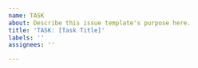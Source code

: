 ```yaml
---
name: TASK
about: Describe this issue template's purpose here.
title: 'TASK: [Task Title]'
labels: ''
assignees: ''

---
```



